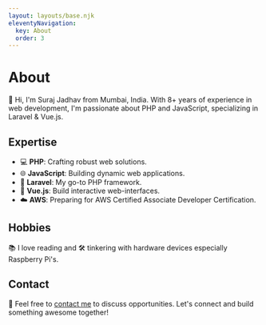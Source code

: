 ```yaml
---
layout: layouts/base.njk
eleventyNavigation:
  key: About
  order: 3
---
```


# About

👋 Hi, I'm Suraj Jadhav from Mumbai, India. With 8+ years of experience in web development, I'm passionate about PHP and JavaScript, specializing in Laravel & Vue.js.

## Expertise

- 💻 **PHP**: Crafting robust web solutions.
- 🌐 **JavaScript**: Building dynamic web applications.
- 🚀 **Laravel**: My go-to PHP framework.
- 📱 **Vue.js**: Build interactive web-interfaces.
- ☁️ **AWS**: Preparing for AWS Certified Associate Developer Certification.

## Hobbies

📚 I love reading and 🛠️ tinkering with hardware devices especially Raspberry Pi's.

## Contact

📧 Feel free to [contact me](mailto:dev@surajjadhav.anonaddy.me) to discuss opportunities.
Let's connect and build something awesome together!
